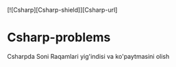 [![Csharp][Csharp-shield]][Csharp-url]

# Csharp-problems

Csharpda Soni Raqamlari yig'indisi va ko'paytmasini olish
